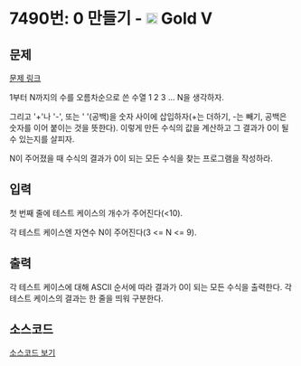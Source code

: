 # 7490번: 0 만들기 - <img src="https://static.solved.ac/tier_small/11.svg" style="height:20px" /> Gold V

<!-- performance -->

<!-- 문제 제출 후 깃허브에 푸시를 했을 때 제출한 코드의 성능이 입력될 공간입니다.-->

<!-- end -->

## 문제

[문제 링크](https://boj.kr/7490)

<p>1부터 N까지의 수를 오름차순으로 쓴 수열 1 2 3 ... N을 생각하자.</p>

<p>그리고 '+'나 '-', 또는 ' '(공백)을 숫자 사이에 삽입하자(+는 더하기, -는 빼기, 공백은 숫자를 이어 붙이는 것을 뜻한다). 이렇게 만든 수식의 값을 계산하고 그 결과가 0이 될 수 있는지를 살피자.</p>

<p>N이 주어졌을 때 수식의 결과가 0이 되는 모든 수식을 찾는 프로그램을 작성하라.</p>

## 입력

<p>첫 번째 줄에 테스트 케이스의 개수가 주어진다(&lt;10).</p>

<p>각 테스트 케이스엔 자연수 N이 주어진다(3 &lt;= N &lt;= 9).</p>

## 출력

<p>각 테스트 케이스에 대해 ASCII 순서에 따라 결과가 0이 되는 모든&nbsp;수식을 출력한다. 각 테스트 케이스의 결과는 한 줄을 띄워 구분한다.</p>

## 소스코드

[소스코드 보기](Main.java)